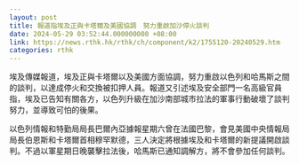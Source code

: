 ```yaml
---
layout: post
title: 報道指埃及正與卡塔爾及美國協調　努力重啟加沙停火談判
date: 2024-05-29 03:52:44.000000000 +08:00
link: https://news.rthk.hk/rthk/ch/component/k2/1755120-20240529.htm
categories: rthk
---
```


埃及傳媒報道，埃及正與卡塔爾以及美國方面協調，努力重啟以色列和哈馬斯之間的談判，以達成停火和交換被扣押人員。報道又引述埃及安全部門一名高級官員指，埃及已告知有關各方，以色列升級在加沙南部城市拉法的軍事行動破壞了談判努力，並導致可怕的後果。

以色列情報和特勤局局長巴爾內亞據報星期六曾在法國巴黎，會見美國中央情報局局長伯恩斯和卡塔爾首相穆罕默德，三人決定將根據埃及和卡塔爾的新提議開啟談判。不過以軍星期日晚襲擊拉法後，哈馬斯已通知調解方，將不會參加任何談判。
